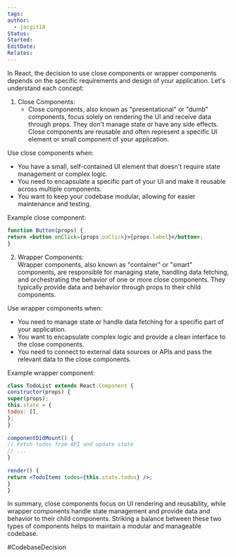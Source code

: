 ```yaml
---
tags: 
author:
  - jacgit18
Status: 
Started: 
EditDate: 
Relates:
---
```


In React, the decision to use close components or wrapper components depends on the specific requirements and design of your application. Let's understand each concept:  
  
1. Close Components:  
	- Close components, also known as "presentational" or "dumb" components, focus solely on rendering the UI and receive data through props. They don't manage state or have any side effects. Close components are reusable and often represent a specific UI element or small component of your application.  
  
Use close components when:  
- You have a small, self-contained UI element that doesn't require state management or complex logic.  
- You need to encapsulate a specific part of your UI and make it reusable across multiple components.  
- You want to keep your codebase modular, allowing for easier maintenance and testing.  
  
Example close component:  
```jsx  
function Button(props) {  
return <button onClick={props.onClick}>{props.label}</button>;  
}  
```  
  
2. Wrapper Components:  
Wrapper components, also known as "container" or "smart" components, are responsible for managing state, handling data fetching, and orchestrating the behavior of one or more close components. They typically provide data and behavior through props to their child components.  
  
Use wrapper components when:  
- You need to manage state or handle data fetching for a specific part of your application.  
- You want to encapsulate complex logic and provide a clean interface to the close components.  
- You need to connect to external data sources or APIs and pass the relevant data to the close components.  
  
Example wrapper component:  
```jsx  
class TodoList extends React.Component {  
constructor(props) {  
super(props);  
this.state = {  
todos: [],  
};  
}  
  
componentDidMount() {  
// Fetch todos from API and update state  
// ...  
}  
  
render() {  
return <TodoItems todos={this.state.todos} />;  
}  
}  
```  
  
In summary, close components focus on UI rendering and reusability, while wrapper components handle state management and provide data and behavior to their child components. Striking a balance between these two types of components helps to maintain a modular and manageable codebase.

#CodebaseDecision